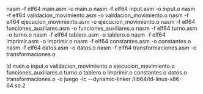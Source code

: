 nasm -f elf64 main.asm -o main.o
nasm -f elf64 input.asm -o input.o
nasm -f elf64 validacion_movimiento.asm -o validacion_movimiento.o
nasm -f elf64 ejecucion_movimiento.asm -o ejecucion_movimiento.o
nasm -f elf64 funciones_auxiliares.asm -o funciones_auxiliares.o
nasm -f elf64 turno.asm -o turno.o
nasm -f elf64 tablero.asm -o tablero.o
nasm -f elf64 imprimir.asm -o imprimir.o
nasm -f elf64 constantes.asm -o constantes.o
nasm -f elf64 datos.asm -o datos.o
nasm -f elf64 transformaciones.asm -o transformaciones.o


ld main.o input.o validacion_movimiento.o ejecucion_movimiento.o funciones_auxiliares.o turno.o tablero.o imprimir.o constantes.o datos.o transformaciones.o -o juego -lc --dynamic-linker /lib64/ld-linux-x86-64.so.2
